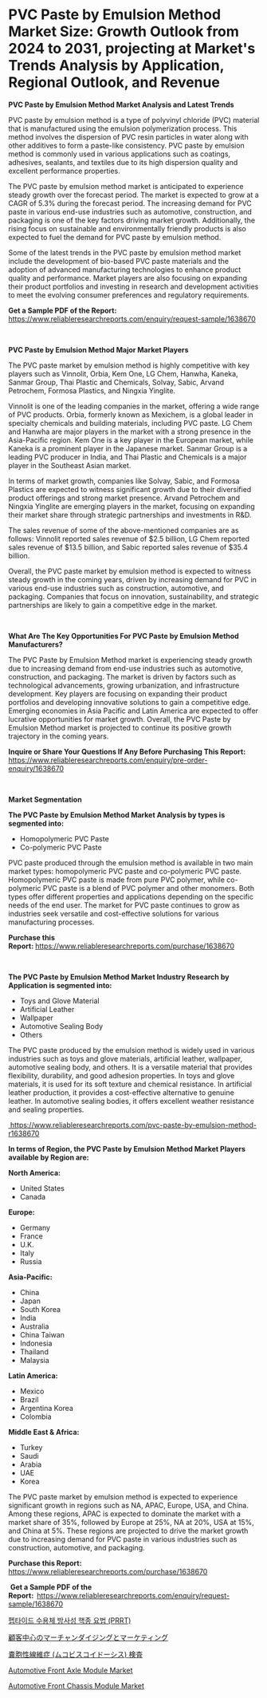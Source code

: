 <p><h1>PVC Paste by Emulsion Method Market Size: Growth Outlook from 2024 to 2031, projecting at Market's Trends Analysis by Application, Regional Outlook, and Revenue</h1></p><p><strong>PVC Paste by Emulsion Method Market Analysis and Latest Trends</strong></p>
<p><p>PVC paste by emulsion method is a type of polyvinyl chloride (PVC) material that is manufactured using the emulsion polymerization process. This method involves the dispersion of PVC resin particles in water along with other additives to form a paste-like consistency. PVC paste by emulsion method is commonly used in various applications such as coatings, adhesives, sealants, and textiles due to its high dispersion quality and excellent performance properties.</p><p>The PVC paste by emulsion method market is anticipated to experience steady growth over the forecast period. The market is expected to grow at a CAGR of 5.3% during the forecast period. The increasing demand for PVC paste in various end-use industries such as automotive, construction, and packaging is one of the key factors driving market growth. Additionally, the rising focus on sustainable and environmentally friendly products is also expected to fuel the demand for PVC paste by emulsion method.</p><p>Some of the latest trends in the PVC paste by emulsion method market include the development of bio-based PVC paste materials and the adoption of advanced manufacturing technologies to enhance product quality and performance. Market players are also focusing on expanding their product portfolios and investing in research and development activities to meet the evolving consumer preferences and regulatory requirements.</p></p>
<p><strong>Get a Sample PDF of the Report:&nbsp;</strong> <a href="https://www.reliableresearchreports.com/enquiry/request-sample/1638670">https://www.reliableresearchreports.com/enquiry/request-sample/1638670</a></p>
<p>&nbsp;</p>
<p><strong>PVC Paste by Emulsion Method Major Market Players</strong></p>
<p><p>The PVC paste market by emulsion method is highly competitive with key players such as Vinnolit, Orbia, Kem One, LG Chem, Hanwha, Kaneka, Sanmar Group, Thai Plastic and Chemicals, Solvay, Sabic, Arvand Petrochem, Formosa Plastics, and Ningxia Yinglite. </p><p>Vinnolit is one of the leading companies in the market, offering a wide range of PVC products. Orbia, formerly known as Mexichem, is a global leader in specialty chemicals and building materials, including PVC paste. LG Chem and Hanwha are major players in the market with a strong presence in the Asia-Pacific region. Kem One is a key player in the European market, while Kaneka is a prominent player in the Japanese market. Sanmar Group is a leading PVC producer in India, and Thai Plastic and Chemicals is a major player in the Southeast Asian market.</p><p>In terms of market growth, companies like Solvay, Sabic, and Formosa Plastics are expected to witness significant growth due to their diversified product offerings and strong market presence. Arvand Petrochem and Ningxia Yinglite are emerging players in the market, focusing on expanding their market share through strategic partnerships and investments in R&D.</p><p>The sales revenue of some of the above-mentioned companies are as follows: Vinnolit reported sales revenue of $2.5 billion, LG Chem reported sales revenue of $13.5 billion, and Sabic reported sales revenue of $35.4 billion.</p><p>Overall, the PVC paste market by emulsion method is expected to witness steady growth in the coming years, driven by increasing demand for PVC in various end-use industries such as construction, automotive, and packaging. Companies that focus on innovation, sustainability, and strategic partnerships are likely to gain a competitive edge in the market.</p></p>
<p>&nbsp;</p>
<p><strong>What Are The Key Opportunities For PVC Paste by Emulsion Method Manufacturers?</strong></p>
<p><p>The PVC Paste by Emulsion Method market is experiencing steady growth due to increasing demand from end-use industries such as automotive, construction, and packaging. The market is driven by factors such as technological advancements, growing urbanization, and infrastructure development. Key players are focusing on expanding their product portfolios and developing innovative solutions to gain a competitive edge. Emerging economies in Asia Pacific and Latin America are expected to offer lucrative opportunities for market growth. Overall, the PVC Paste by Emulsion Method market is projected to continue its positive growth trajectory in the coming years.</p></p>
<p><strong>Inquire or Share Your Questions If Any Before Purchasing This Report:</strong> <a href="https://www.reliableresearchreports.com/enquiry/pre-order-enquiry/1638670">https://www.reliableresearchreports.com/enquiry/pre-order-enquiry/1638670</a></p>
<p>&nbsp;</p>
<p><strong>Market Segmentation</strong></p>
<p><strong>The PVC Paste by Emulsion Method Market Analysis by types is segmented into:</strong></p>
<p><ul><li>Homopolymeric PVC Paste</li><li>Co-polymeric PVC Paste</li></ul></p>
<p><p>PVC paste produced through the emulsion method is available in two main market types: homopolymeric PVC paste and co-polymeric PVC paste. Homopolymeric PVC paste is made from pure PVC polymer, while co-polymeric PVC paste is a blend of PVC polymer and other monomers. Both types offer different properties and applications depending on the specific needs of the end user. The market for PVC paste continues to grow as industries seek versatile and cost-effective solutions for various manufacturing processes.</p></p>
<p><strong>Purchase this Report:&nbsp;</strong><a href="https://www.reliableresearchreports.com/purchase/1638670">https://www.reliableresearchreports.com/purchase/1638670</a></p>
<p>&nbsp;</p>
<p><strong>The PVC Paste by Emulsion Method Market Industry Research by Application is segmented into:</strong></p>
<p><ul><li>Toys and Glove Material</li><li>Artificial Leather</li><li>Wallpaper</li><li>Automotive Sealing Body</li><li>Others</li></ul></p>
<p><p>The PVC paste produced by the emulsion method is widely used in various industries such as toys and glove materials, artificial leather, wallpaper, automotive sealing body, and others. It is a versatile material that provides flexibility, durability, and good adhesion properties. In toys and glove materials, it is used for its soft texture and chemical resistance. In artificial leather production, it provides a cost-effective alternative to genuine leather. In automotive sealing bodies, it offers excellent weather resistance and sealing properties.</p></p>
<p><a href="https://www.reliableresearchreports.com/pvc-paste-by-emulsion-method-r1638670">&nbsp;https://www.reliableresearchreports.com/pvc-paste-by-emulsion-method-r1638670</a></p>
<p><strong>In terms of Region, the PVC Paste by Emulsion Method Market Players available by Region are:</strong></p>
<p>
    <p> <strong> North America: </strong>
        <ul>
            <li>United States</li>
            <li>Canada</li>
        </ul>
        </p> 
    <p> <strong> Europe: </strong>
        <ul>
            <li>Germany</li>
            <li>France</li>
            <li>U.K.</li>
            <li>Italy</li>
            <li>Russia</li>
        </ul>
        </p> 
    <p> <strong> Asia-Pacific: </strong>
        <ul>
            <li>China</li>
            <li>Japan</li>
            <li>South Korea</li>
            <li>India</li>
            <li>Australia</li>
            <li>China Taiwan</li>
            <li>Indonesia</li>
            <li>Thailand</li>
            <li>Malaysia</li>
        </ul>
        </p> 
    <p> <strong> Latin America: </strong>
        <ul>
            <li>Mexico</li>
            <li>Brazil</li>
            <li>Argentina Korea</li>
            <li>Colombia</li>
        </ul>
        </p> 
    <p> <strong> Middle East & Africa: </strong>
        <ul>
            <li>Turkey</li>
            <li>Saudi</li>
            <li>Arabia</li>
            <li>UAE</li>
            <li>Korea</li>
        </ul>
    </p>
    </p>
<p><p>The PVC paste market by emulsion method is expected to experience significant growth in regions such as NA, APAC, Europe, USA, and China. Among these regions, APAC is expected to dominate the market with a market share of 35%, followed by Europe at 25%, NA at 20%, USA at 15%, and China at 5%. These regions are projected to drive the market growth due to increasing demand for PVC paste in various industries such as construction, automotive, and packaging.</p></p>
<p><strong>Purchase this Report: </strong><a href="https://www.reliableresearchreports.com/purchase/1638670">https://www.reliableresearchreports.com/purchase/1638670</a></p>
<p>&nbsp;<strong>Get a Sample PDF of the Report:&nbsp;&nbsp;</strong><a href="https://www.reliableresearchreports.com/enquiry/request-sample/1638670">https://www.reliableresearchreports.com/enquiry/request-sample/1638670</a></p>
<p><strong></strong></p>
<p><p><a href="https://github.com/msujons1512/Market-Research-Report-List-1/blob/main/881610883062.md">펩타이드 수용체 방사성 핵종 요법 (PRRT)</a></p><p><a href="https://github.com/ChloeConn27/Market-Research-Report-List-1/blob/main/208287793394.md">顧客中心のマーチャンダイジングとマーケティング</a></p><p><a href="https://github.com/xnljig2898992/Market-Research-Report-List-2/blob/main/738991493395.md">嚢胞性線維症 (ムコビスコイドーシス) 検査</a></p><p><a href="https://github.com/ChiragRP21/Market-Research-Report-List-4/blob/main/automotive-front-axle-module-market.md">Automotive Front Axle Module Market</a></p><p><a href="https://github.com/cecuraprangm/Market-Research-Report-List-2/blob/main/automotive-front-chassis-module-market.md">Automotive Front Chassis Module Market</a></p></p>